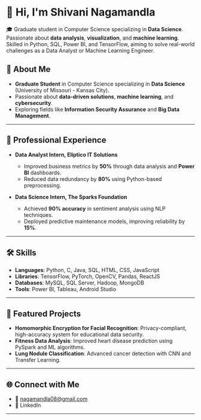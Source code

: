 
# 👋 Hi, I'm Shivani Nagamandla  

🎓 Graduate student in Computer Science specializing in **Data Science**. Passionate about **data analysis**, **visualization**, and **machine learning**. Skilled in Python, SQL, Power BI, and TensorFlow, aiming to solve real-world challenges as a Data Analyst or Machine Learning Engineer.

## 🌟 About Me  
- **Graduate Student** in Computer Science specializing in **Data Science** (University of Missouri - Kansas City).  
- Passionate about **data-driven solutions**, **machine learning**, and **cybersecurity**.  
- Exploring fields like **Information Security Assurance** and **Big Data Management**.

---

## 💼 Professional Experience  
- **Data Analyst Intern, Eliptico IT Solutions**  
  - Improved business metrics by **50%** through data analysis and **Power BI** dashboards.  
  - Reduced data redundancy by **80%** using Python-based preprocessing.  

- **Data Science Intern, The Sparks Foundation**  
  - Achieved **90% accuracy** in sentiment analysis using NLP techniques.  
  - Deployed predictive maintenance models, improving reliability by **15%**.  

---

## 🛠️ Skills  
- **Languages**: Python, C, Java, SQL, HTML, CSS, JavaScript  
- **Libraries**: TensorFlow, PyTorch, OpenCV, Pandas, ReactJS  
- **Databases**: MySQL, SQL Server, Hadoop, MongoDB  
- **Tools**: Power BI, Tableau, Android Studio  

---

## 🚀 Featured Projects  
- **Homomorphic Encryption for Facial Recognition**: Privacy-compliant, high-accuracy system for educational data security.  
- **Fitness Data Analysis**: Improved heart disease prediction using PySpark and ML algorithms.  
- **Lung Nodule Classification**: Advanced cancer detection with CNN and Transfer Learning.  

---

## 🌐 Connect with Me  
- 📧 nagamandla08@gmail.com
- 🔗 LinkedIn

--- 


